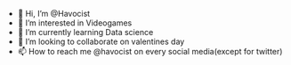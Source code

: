 - 👋 Hi, I’m @Havocist
- 👀 I’m interested in Videogames
- 🌱 I’m currently learning Data science
- 💞️ I’m looking to collaborate on valentines day
- 📫 How to reach me @havocist on every social media(except for twitter)

<!---
Havocist/Havocist is a ✨ special ✨ repository because its `README.md` (this file) appears on your GitHub profile.
You can click the Preview link to take a look at your changes.
--->
